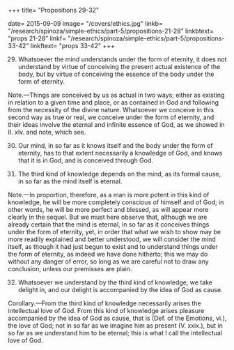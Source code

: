 +++
title=  "Propositions 29-32"

date=  2015-09-09
image=  "/covers/ethics.jpg"
linkb=  "/research/spinoza/simple-ethics/part-5/propositions-21-28"
linkbtext=  "props 21-28"
linkf=  "/research/spinoza/simple-ethics/part-5/propositions-33-42"
linkftext=  "props 33-42"
+++


29. Whatsoever the mind understands under the form of eternity, it does not understand by virtue of conceiving the present actual existence of the body, but by virtue of conceiving the essence of the body under the form of eternity.

Note.—Things are conceived by us as actual in two ways; either as existing in relation to a given time and place, or as contained in God and following from the necessity of the divine nature. Whatsoever we conceive in this second way as true or real, we conceive under the form of eternity, and their ideas involve the eternal and infinite essence of God, as we showed in II. xlv. and note, which see.



30. Our mind, in so far as it knows itself and the body under the form of eternity, has to that extent necessarily a knowledge of God, and knows that it is in God, and is conceived through God.

31. The third kind of knowledge depends on the mind, as its formal cause, in so far as the mind itself is eternal.


Note.—In proportion, therefore, as a man is more potent in this kind of knowledge, he will be more completely conscious of himself and of God; in other words, he will be more perfect and blessed, as will appear more clearly in the sequel. But we must here observe that, although we are already certain that the mind is eternal, in so far as it conceives things under the form of eternity, yet, in order that what we wish to show may be more readily explained and better understood, we will consider the mind itself, as though it had just begun to exist and to understand things under the form of eternity, as indeed we have done hitherto; this we may do without any danger of error, so long as we are careful not to draw any conclusion, unless our premisses are plain.


32. Whatsoever we understand by the third kind of knowledge, we take delight in, and our delight is accompanied by the idea of God as cause.

Corollary.—From the third kind of knowledge necessarily arises the intellectual love of God. From this kind of knowledge arises pleasure accompanied by the idea of God as cause, that is (Def. of the Emotions, vi.), the love of God; not in so far as we imagine him as present (V. xxix.), but in so far as we understand him to be eternal; this is what I call the intellectual love of God.